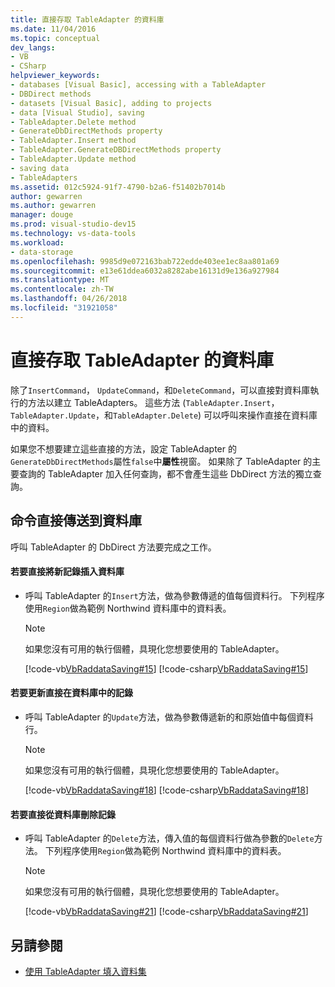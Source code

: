 ```yaml
---
title: 直接存取 TableAdapter 的資料庫
ms.date: 11/04/2016
ms.topic: conceptual
dev_langs:
- VB
- CSharp
helpviewer_keywords:
- databases [Visual Basic], accessing with a TableAdapter
- DBDirect methods
- datasets [Visual Basic], adding to projects
- data [Visual Studio], saving
- TableAdapter.Delete method
- GenerateDbDirectMethods property
- TableAdapter.Insert method
- TableAdapter.GenerateDBDirectMethods property
- TableAdapter.Update method
- saving data
- TableAdapters
ms.assetid: 012c5924-91f7-4790-b2a6-f51402b7014b
author: gewarren
ms.author: gewarren
manager: douge
ms.prod: visual-studio-dev15
ms.technology: vs-data-tools
ms.workload:
- data-storage
ms.openlocfilehash: 9985d9e072163bab722edde403ee1ec8aa801a69
ms.sourcegitcommit: e13e61ddea6032a8282abe16131d9e136a927984
ms.translationtype: MT
ms.contentlocale: zh-TW
ms.lasthandoff: 04/26/2018
ms.locfileid: "31921058"
---
```

# <a name="directly-access-the-database-with-a-tableadapter"></a>直接存取 TableAdapter 的資料庫
除了`InsertCommand`， `UpdateCommand`，和`DeleteCommand`，可以直接對資料庫執行的方法以建立 TableAdapters。 這些方法 (`TableAdapter.Insert`， `TableAdapter.Update`，和`TableAdapter.Delete`) 可以呼叫來操作直接在資料庫中的資料。

 如果您不想要建立這些直接的方法，設定 TableAdapter 的`GenerateDbDirectMethods`屬性`false`中**屬性**視窗。 如果除了 TableAdapter 的主要查詢的 TableAdapter 加入任何查詢，都不會產生這些 DbDirect 方法的獨立查詢。

## <a name="send-commands-directly-to-a-database"></a>命令直接傳送到資料庫
 呼叫 TableAdapter 的 DbDirect 方法要完成之工作。

#### <a name="to-insert-new-records-directly-into-a-database"></a>若要直接將新記錄插入資料庫

-   呼叫 TableAdapter 的`Insert`方法，做為參數傳遞的值每個資料行。 下列程序使用`Region`做為範例 Northwind 資料庫中的資料表。

    > [!NOTE]
    >  如果您沒有可用的執行個體，具現化您想要使用的 TableAdapter。

     [!code-vb[VbRaddataSaving#15](../data-tools/codesnippet/VisualBasic/directly-access-the-database-with-a-tableadapter_1.vb)]
     [!code-csharp[VbRaddataSaving#15](../data-tools/codesnippet/CSharp/directly-access-the-database-with-a-tableadapter_1.cs)]

#### <a name="to-update-records-directly-in-a-database"></a>若要更新直接在資料庫中的記錄

-   呼叫 TableAdapter 的`Update`方法，做為參數傳遞新的和原始值中每個資料行。

    > [!NOTE]
    >  如果您沒有可用的執行個體，具現化您想要使用的 TableAdapter。

     [!code-vb[VbRaddataSaving#18](../data-tools/codesnippet/VisualBasic/directly-access-the-database-with-a-tableadapter_2.vb)]
     [!code-csharp[VbRaddataSaving#18](../data-tools/codesnippet/CSharp/directly-access-the-database-with-a-tableadapter_2.cs)]

#### <a name="to-delete-records-directly-from-a-database"></a>若要直接從資料庫刪除記錄

-   呼叫 TableAdapter 的`Delete`方法，傳入值的每個資料行做為參數的`Delete`方法。 下列程序使用`Region`做為範例 Northwind 資料庫中的資料表。

    > [!NOTE]
    >  如果您沒有可用的執行個體，具現化您想要使用的 TableAdapter。

     [!code-vb[VbRaddataSaving#21](../data-tools/codesnippet/VisualBasic/directly-access-the-database-with-a-tableadapter_3.vb)]
     [!code-csharp[VbRaddataSaving#21](../data-tools/codesnippet/CSharp/directly-access-the-database-with-a-tableadapter_3.cs)]

## <a name="see-also"></a>另請參閱

- [使用 TableAdapter 填入資料集](../data-tools/fill-datasets-by-using-tableadapters.md)